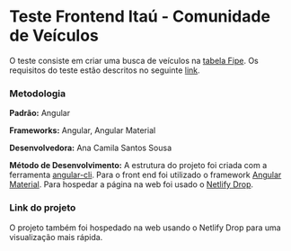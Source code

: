 # Teste Frontend Itaú - Comunidade de Veículos

O teste consiste em criar uma busca de veículos na [tabela Fipe](https://fipeapi.appspot.com/). Os requisitos do teste estão descritos no seguinte [link](https://github.com/brunagil/frontend-teste-veiculos).

### Metodologia
**Padrão:** Angular

**Frameworks:** Angular, Angular Material

**Desenvolvedora:** Ana Camila Santos Sousa

**Método de Desenvolvimento:**  A estrutura do projeto foi criada com a ferramenta [angular-cli](https://github.com/angular/angular-cli). Para o front end foi utilizado o framework [Angular Material](https://material.angular.io/). Para hospedar a página na web foi usado o [Netlify Drop](https://app.netlify.com/drop).

### Link do projeto
O projeto também foi hospedado na web usando o Netlify Drop para uma visualização mais rápida. 
> 
